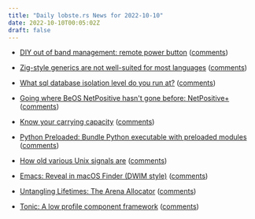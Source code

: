 ```yaml
---
title: "Daily lobste.rs News for 2022-10-10"
date: 2022-10-10T00:05:02Z
draft: false
---
```






- [DIY out of band management: remote power button](https://michael.stapelberg.ch/posts/2022-10-09-remote-power-button/)
  ([comments](https://lobste.rs/s/x4snip/diy_out_band_management_remote_power))



- [Zig-style generics are not well-suited for most languages](https://typesanitizer.com/blog/zig-generics.html)
  ([comments](https://lobste.rs/s/jktewn/zig_style_generics_are_not_well_suited_for))



- [What sql database isolation level do you run at?]()
  ([comments](https://lobste.rs/s/pngfnl/what_sql_database_isolation_level_do_you))



- [Going where BeOS NetPositive hasn't gone before: NetPositive+](https://oldvcr.blogspot.com/2022/10/going-where-beos-netpositive-hasnt-gone.html)
  ([comments](https://lobste.rs/s/aperer/going_where_beos_netpositive_hasn_t_gone))



- [Know your carrying capacity](https://www.macchaffee.com/blog/2022/carrying-capacity/)
  ([comments](https://lobste.rs/s/np4zbg/know_your_carrying_capacity))



- [Python Preloaded: Bundle Python executable with preloaded modules](https://github.com/albertz/python-preloaded)
  ([comments](https://lobste.rs/s/wbdvze/python_preloaded_bundle_python))



- [How old various Unix signals are](https://utcc.utoronto.ca/~cks/space/blog/unix/SignalsHowOld)
  ([comments](https://lobste.rs/s/wd6tjx/how_old_various_unix_signals_are))



- [Emacs: Reveal in macOS Finder (DWIM style)](https://xenodium.com/emacs-reveal-in-finder-dwim-style/)
  ([comments](https://lobste.rs/s/qcpujw/emacs_reveal_macos_finder_dwim_style))



- [Untangling Lifetimes: The Arena Allocator](https://www.rfleury.com/p/untangling-lifetimes-the-arena-allocator)
  ([comments](https://lobste.rs/s/l5e7oz/untangling_lifetimes_arena_allocator))



- [Tonic: A low profile component framework](https://tonicframework.dev/)
  ([comments](https://lobste.rs/s/jae5rf/tonic_low_profile_component_framework))



